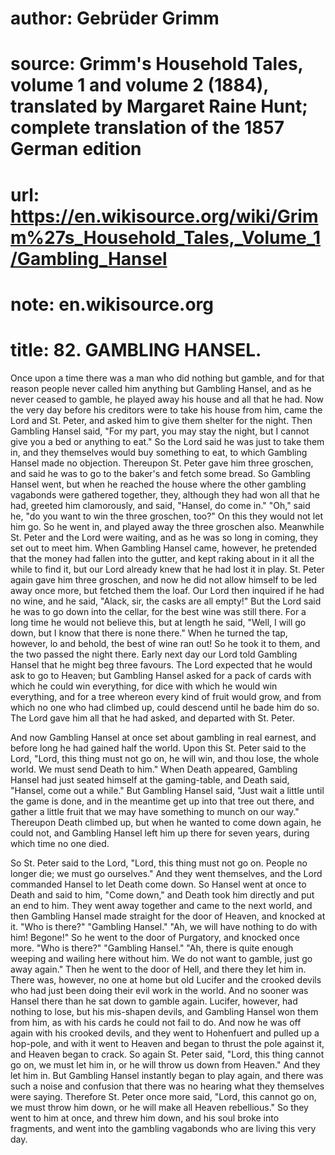# author: Gebrüder Grimm
# source: Grimm's Household Tales, volume 1 and volume 2 (1884), translated by Margaret Raine Hunt; complete translation of the 1857 German edition
# url: https://en.wikisource.org/wiki/Grimm%27s_Household_Tales,_Volume_1/Gambling_Hansel
# note: en.wikisource.org
# title: 82. GAMBLING HANSEL. 

Once upon a time there was a man who did nothing but gamble, and for that reason people never called him anything but Gambling Hansel, and as he never ceased to gamble, he played away his house and all that he had. Now the very day before his creditors were to take his house from him, came the Lord and St. Peter, and asked him to give them shelter for the night. Then Gambling Hansel said, "For my part, you may stay the night, but I cannot give you a bed or anything to eat." So the Lord said he was just to take them in, and they themselves would buy something to eat, to which Gambling Hansel made no objection. Thereupon St. Peter gave him three groschen, and said he was to go to the baker's and fetch some bread. So Gambling Hansel went, but when he reached the house where the other gambling vagabonds were gathered together, they, although they had won all that he had, greeted him clamorously, and said, "Hansel, do come in." "Oh," said he, "do you want to win the three groschen, too?" On this they would not let him go. So he went in, and played away the three groschen also. Meanwhile St. Peter and the ​Lord were waiting, and as he was so long in coming, they set out to meet him. When Gambling Hansel came, however, he pretended that the money had fallen into the gutter, and kept raking about in it all the while to find it, but our Lord already knew that he had lost it in play. St. Peter again gave him three groschen, and now he did not allow himself to be led away once more, but fetched them the loaf. Our Lord then inquired if he had no wine, and he said, "Alack, sir, the casks are all empty!" But the Lord said he was to go down into the cellar, for the best wine was still there. For a long time he would not believe this, but at length he said, "Well, I will go down, but I know that there is none there." When he turned the tap, however, lo and behold, the best of wine ran out! So he took it to them, and the two passed the night there. Early next day our Lord told Gambling Hansel that he might beg three favours. The Lord expected that he would ask to go to Heaven; but Gambling Hansel asked for a pack of cards with which he could win everything, for dice with which he would win everything, and for a tree whereon every kind of fruit would grow, and from which no one who had climbed up, could descend until he bade him do so. The Lord gave him all that he had asked, and departed with St. Peter. 

And now Gambling Hansel at once set about gambling in real earnest, and before long he had gained half the world. Upon this St. Peter said to the Lord, "Lord, this thing must not go on, he will win, and thou lose, the whole world. We must send Death to him." When Death appeared, Gambling Hansel had just seated himself at the gaming-table, and Death said, "Hansel, come out a while." But Gambling Hansel said, "Just wait a little until the game is done, and in the meantime get up into that tree out there, and gather a little fruit that we may have something to munch on our way." Thereupon Death climbed up, but when he wanted to come down again, he could not, and Gambling Hansel left him up there for seven years, during which time no one died. 

So St. Peter said to the Lord, "Lord, this thing must not go on. People no longer die; we must go ourselves." And they went themselves, and the Lord commanded ​Hansel to let Death come down. So Hansel went at once to Death and said to him, "Come down," and Death took him directly and put an end to him. They went away together and came to the next world, and then Gambling Hansel made straight for the door of Heaven, and knocked at it. "Who is there?" "Gambling Hansel." "Ah, we will have nothing to do with him! Begone!" So he went to the door of Purgatory, and knocked once more. "Who is there?" "Gambling Hansel." "Ah, there is quite enough weeping and wailing here without him. We do not want to gamble, just go away again." Then he went to the door of Hell, and there they let him in. There was, however, no one at home but old Lucifer and the crooked devils who had just been doing their evil work in the world. And no sooner was Hansel there than he sat down to gamble again. Lucifer, however, had nothing to lose, but his mis-shapen devils, and Gambling Hansel won them from him, as with his cards he could not fail to do. And now he was off again with his crooked devils, and they went to Hohenfuert and pulled up a hop-pole, and with it went to Heaven and began to thrust the pole against it, and Heaven began to crack. So again St. Peter said, "Lord, this thing cannot go on, we must let him in, or he will throw us down from Heaven." And they let him in. But Gambling Hansel instantly began to play again, and there was such a noise and confusion that there was no hearing what they themselves were saying. Therefore St. Peter once more said, "Lord, this cannot go on, we must throw him down, or he will make all Heaven rebellious." So they went to him at once, and threw him down, and his soul broke into fragments, and went into the gambling vagabonds who are living this very day. 


